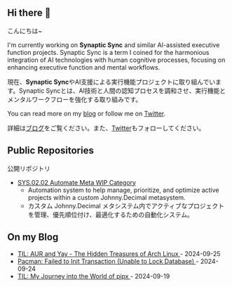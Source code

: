 ## Hi there 👋
こんにちは~
<!--
**jayascript/jayascript** is a ✨ _special_ ✨ repository because its `README.md` (this file) appears on your GitHub profile.

Here are some ideas to get you started:

- 🔭 I’m currently working on ...
- 🌱 I’m currently learning ...
- 👯 I’m looking to collaborate on ...
- 🤔 I’m looking for help with ...
- 💬 Ask me about ...
- 📫 How to reach me: ...
- 😄 Pronouns: ...
- ⚡ Fun fact: ...
-->
I'm currently working on **Synaptic Sync** and similar AI-assisted executive function projects. Synaptic Sync is a term I coined for the harmonious integration of AI technologies with human cognitive processes, focusing on enhancing executive function and mental workflows.

現在、**Synaptic Sync**やAI支援による実行機能プロジェクトに取り組んでいます。Synaptic Syncとは、AI技術と人間の認知プロセスを調和させ、実行機能とメンタルワークフローを強化する取り組みです。

You can read more on my [blog](https://jayascript.netlify.app) or follow me on [Twitter](https://twitter.com/jayascript). 

詳細は[ブログ](https://jayascript.netlify.app)をご覧ください。また、[Twitter](https://twitter.com/jayascript)もフォローしてください。

## Public Repositories  
公開リポジトリ

- [SYS.02.02 Automate Meta WIP Category](https://github.com/jayascript/SYS.02.02-automate-meta-wip-category)
  - Automation system to help manage, prioritize, and optimize active projects within a custom Johnny.Decimal metasystem. 
  - カスタム Johnny.Decimal メタシステム内でアクティブなプロジェクトを管理、優先順位付け、最適化するための自動化システム。

## On my Blog

- [TIL: AUR and Yay - The Hidden Treasures of Arch Linux ](https://jayascript.netlify.app/blog/til-aur-yay/) - 2024-09-25
- [Pacman: Failed to Init Transaction (Unable to Lock Database) ](https://jayascript.netlify.app/blog/error-pacman-lock-database/) - 2024-09-24
- [TIL: My Journey into the World of pipx ](https://jayascript.netlify.app/blog/til-pipx/) - 2024-09-19
